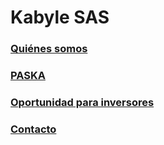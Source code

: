 # Kabyle SAS
 

### [Quiénes somos](./QuienesSomos.md)
 
 
 
### [PASKA](./Paska.md)
 
 
 
### [Oportunidad para inversores](./Oportunidad.md)
 
  
 
### [Contacto](./Contacto.md)
 




